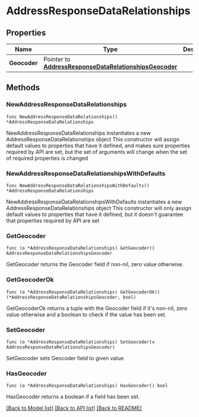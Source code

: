 # AddressResponseDataRelationships

## Properties

Name | Type | Description | Notes
------------ | ------------- | ------------- | -------------
**Geocoder** | Pointer to [**AddressResponseDataRelationshipsGeocoder**](AddressResponseDataRelationshipsGeocoder.md) |  | [optional] 

## Methods

### NewAddressResponseDataRelationships

`func NewAddressResponseDataRelationships() *AddressResponseDataRelationships`

NewAddressResponseDataRelationships instantiates a new AddressResponseDataRelationships object
This constructor will assign default values to properties that have it defined,
and makes sure properties required by API are set, but the set of arguments
will change when the set of required properties is changed

### NewAddressResponseDataRelationshipsWithDefaults

`func NewAddressResponseDataRelationshipsWithDefaults() *AddressResponseDataRelationships`

NewAddressResponseDataRelationshipsWithDefaults instantiates a new AddressResponseDataRelationships object
This constructor will only assign default values to properties that have it defined,
but it doesn't guarantee that properties required by API are set

### GetGeocoder

`func (o *AddressResponseDataRelationships) GetGeocoder() AddressResponseDataRelationshipsGeocoder`

GetGeocoder returns the Geocoder field if non-nil, zero value otherwise.

### GetGeocoderOk

`func (o *AddressResponseDataRelationships) GetGeocoderOk() (*AddressResponseDataRelationshipsGeocoder, bool)`

GetGeocoderOk returns a tuple with the Geocoder field if it's non-nil, zero value otherwise
and a boolean to check if the value has been set.

### SetGeocoder

`func (o *AddressResponseDataRelationships) SetGeocoder(v AddressResponseDataRelationshipsGeocoder)`

SetGeocoder sets Geocoder field to given value.

### HasGeocoder

`func (o *AddressResponseDataRelationships) HasGeocoder() bool`

HasGeocoder returns a boolean if a field has been set.


[[Back to Model list]](../README.md#documentation-for-models) [[Back to API list]](../README.md#documentation-for-api-endpoints) [[Back to README]](../README.md)


